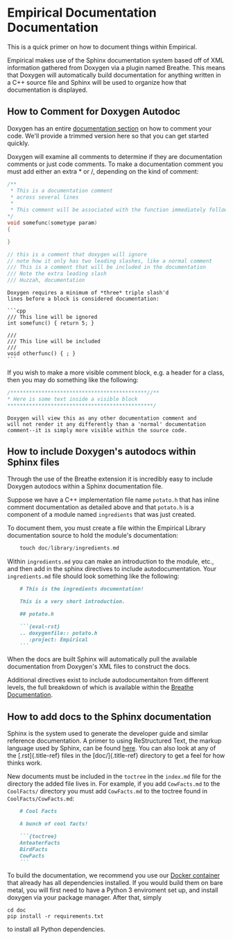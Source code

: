 # Empirical Documentation Documentation

This is a quick primer on how to document things within Empirical.

Empirical makes use of the Sphinx documentation system based off of XML
information gathered from Doxygen via a plugin named Breathe. This means
that Doxygen will automatically build documentation for anything written
in a C++ source file and Sphinx will be used to organize how that
documentation is displayed.

## How to Comment for Doxygen Autodoc

Doxygen has an entire [documentation
section](https://www.stack.nl/~dimitri/doxygen/manual/docblocks.html) on
how to comment your code. We'll provide a trimmed version here so that
you can get started quickly.

Doxygen will examine all comments to determine if they are documentation
comments or just code comments. To make a documentation comment you must
add either an extra \* or /, depending on the kind of comment:

```cpp
/**
 * This is a documentation comment
 * across several lines
 *
 * This comment will be associated with the function immediately following.
*/
void somefunc(sometype param)
{

}

// this is a comment that doxygen will ignore
// note how it only has two leading slashes, like a normal comment
/// This is a comment that will be included in the documentation
/// Note the extra leading slash
/// Huzzah, documentation
```

````{note}
Doxygen requires a minimum of *three* triple slash'd
lines before a block is considered documentation:

```cpp
/// This line will be ignored
int somefunc() { return 5; }

///
/// This line will be included
///
void otherfunc() { ; }
```
````
If you wish to make a more visible comment block, e.g. a header for a
class, then you may do something like the following:

```cpp
/********************************************//**
* Here is some text inside a visible block
***********************************************/
```

```{note}
Doxygen will view this as any other documentation comment and
will not render it any differently than a 'normal' documentation
comment--it is simply more visible within the source code.
```

## How to include Doxygen's autodocs within Sphinx files

Through the use of the Breathe extension it is incredibly easy to
include Doxygen autodocs within a Sphinx documentation file.

Suppose we have a C++ implementation file name `potato.h` that has
inline comment documentation as detailed above and that `potato.h` is a
component of a module named `ingredients` that was just created.

To document them, you must create a file within the Empirical Library
documentation source to hold the module's documentation:

```cpp
    touch doc/library/ingredients.md
```

Within `ingredients.md` you can make an introduction to the module,
etc., and then add in the sphinx directives to include
autodocumentation. Your `ingredients.md` file should look something
like the following:

```md
    # This is the ingredients documentation!

    This is a very short introduction.

    ## potato.h

    ```{eval-rst}
    .. doxygenfile:: potato.h
       :project: Empirical
    ```
```

When the docs are built Sphinx will automatically pull the available
documentation from Doxygen's XML files to construct the docs.

Additional directives exist to include autodocumentaiton from different
levels, the full breakdown of which is available within the [Breathe
Documentation](https://breathe.readthedocs.org/en/latest/directives.html).

## How to add docs to the Sphinx documentation

Sphinx is the system used to generate the developer guide and similar
reference documentation. A primer to using ReStructured Text, the markup
language used by Sphinx, can be found
[here](http://docutils.sourceforge.net/docs/user/rst/quickstart.html).
You can also look at any of the [.rst]{.title-ref} files in the
[doc/]{.title-ref} directory to get a feel for how thinks work.

New documents must be included in the `toctree` in the `index.md`
file for the directory the added file lives in. For example, if you add
`CowFacts.md` to the `CoolFacts/` directory you must add `CowFacts.md`
to the toctree found in `CoolFacts/CowFacts.md`:

```md
    # Cool Facts

    A bunch of cool facts!

    ```{toctree}
    AnteaterFacts
    BirdFacts
    CowFacts
    ```
```

To build the documentation, we recommend you use our [Docker container](https://hub.docker.com/r/devosoft/empirical)
that already has all dependencies
installed. If you would build them on bare metal, you will first need to
have a Python 3 enviroment set up, and install doxygen via your package manager.
After that, simply

```shell
cd doc
pip install -r requirements.txt
```

to install all Python dependencies.
